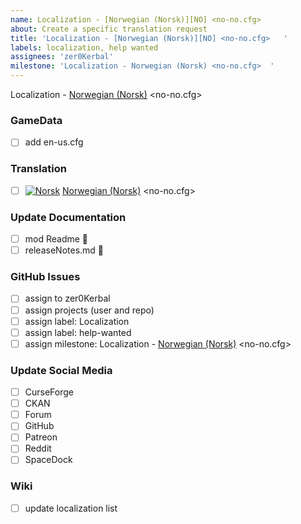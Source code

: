 ```yaml
---
name: Localization - [Norwegian (Norsk)][NO] <no-no.cfg>   
about: Create a specific translation request
title: 'Localization - [Norwegian (Norsk)][NO] <no-no.cfg>   '
labels: localization, help wanted
assignees: 'zer0Kerbal'
milestone: 'Localization - Norwegian (Norsk) <no-no.cfg>  '
---
```


Localization - [Norwegian (Norsk)][NO] <no-no.cfg>  

### GameData

- [ ] add en-us.cfg  

### Translation

- [ ] [![Norsk][NO]][NO] [Norwegian (Norsk)][NO] <no-no.cfg>  

[NO]: https://raw.githubusercontent.com/zer0Kerbal/zer0Kerbal/zed'K/Localization/img/Norwegian-flag-sm.png "Norsk"

### Update Documentation

- [ ]  mod Readme 🔢 
- [ ]  releaseNotes.md 🧾 

### GitHub Issues

- [ ] assign to zer0Kerbal
- [ ] assign projects (user and repo)
- [ ] assign label: Localization
- [ ] assign label: help-wanted
- [ ] assign milestone: Localization - [Norwegian (Norsk)][NO] <no-no.cfg>

### Update Social Media

- [ ] CurseForge
- [ ] CKAN
- [ ] Forum
- [ ] GitHub
- [ ] Patreon
- [ ] Reddit
- [ ] SpaceDock

### Wiki

- [ ] update localization list 
  
<!-- Localization -->
[URL:lclztn]: https://github.com/zer0Kerbal/lclztn/blob/master/readme.md "Localization" 
[URL:qs]: https://github.com/zer0Kerbal/lclztn/blob/master/quickstart.md "Quick Start" 
